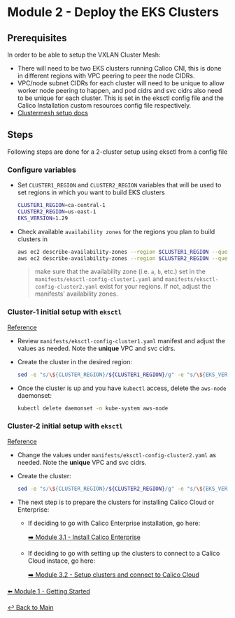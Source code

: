 # Module 2 - Deploy the EKS Clusters

## Prerequisites

In order to be able to setup the VXLAN Cluster Mesh:

- There will need to be two EKS clusters running Calico CNI, this is done in different regions with VPC peering to peer the node CIDRs.
- VPC/node subnet CIDRs for each cluster will need to be unique to allow worker node peering to happen, and pod cidrs and svc cidrs also need to be unique for each cluster. This is set in the eksctl config file and the Calico Installation custom resources config file respectively.
- [Clustermesh setup docs](https://docs.tigera.io/calico-cloud/multicluster/kubeconfig)

## Steps

Following steps are done for a 2-cluster setup using eksctl from a config file

### Configure variables

- Set `CLUSTER1_REGION` and `CLUSTER2_REGION` variables that will be used to set regions in which you want to build EKS clusters

  ```bash
  CLUSTER1_REGION=ca-central-1
  CLUSTER2_REGION=us-east-1
  EKS_VERSION=1.29
  ```

- Check available `availability zones` for the regions you plan to build clusters in

  ```bash
  aws ec2 describe-availability-zones --region $CLUSTER1_REGION --query '*[].ZoneName' --output table
  aws ec2 describe-availability-zones --region $CLUSTER2_REGION --query '*[].ZoneName' --output table
  ```

  >make sure that the availability zone (i.e. `a`, `b`, etc.) set in the ```manifests/eksctl-config-cluster1.yaml``` and ```manifests/eksctl-config-cluster2.yaml``` exist for your regions. If not, adjust the manifests' availability zones.

### Cluster-1 initial setup with ```eksctl```

[Reference](https://docs.tigera.io/calico-enterprise/next/getting-started/install-on-clusters/eks#install-eks-with-calico-networking)

- Review ```manifests/eksctl-config-cluster1.yaml``` manifest and adjust the values as needed. Note the **unique** VPC and svc cidrs.

- Create the cluster in the desired region:

  ```bash
  sed -e "s/\${CLUSTER_REGION}/${CLUSTER1_REGION}/g" -e "s/\${EKS_VERSION}/${EKS_VERSION}/g" manifests/eksctl-config-cluster1.yaml | eksctl create cluster -f-
  ```

- Once the cluster is up and you have ```kubectl``` access, delete the ```aws-node``` daemonset:
  
  ```bash
  kubectl delete daemonset -n kube-system aws-node
  ```

### Cluster-2 initial setup with ```eksctl```

[Reference](https://docs.tigera.io/calico-enterprise/next/getting-started/install-on-clusters/eks#install-eks-with-calico-networking)

- Change the values under ```manifests/eksctl-config-cluster2.yaml``` as needed. Note the **unique** VPC and svc cidrs.

- Create the cluster:

  ```bash
  sed -e "s/\${CLUSTER_REGION}/${CLUSTER2_REGION}/g" -e "s/\${EKS_VERSION}/${EKS_VERSION}/g" manifests/eksctl-config-cluster2.yaml | eksctl create cluster -f-
  ```

- The next step is to prepare the clusters for installing Calico Cloud or Enterprise:

  - If deciding to go with Calico Enterprise installation, go here:

    [:arrow_right: Module 3.1 - Install Calico Enterprise](module-3.1-install-calient-mgmt.md)

  - If deciding to go with setting up the clusters to connect to a Calico Cloud instace, go here:

    [:arrow_right: Module 3.2 - Setup clusters and connect to Calico Cloud](module-3.2-cc-setup.md)

[:arrow_left: Module 1 - Getting Started](module-1-getting-started.md)  

[:leftwards_arrow_with_hook: Back to Main](../README.md)
